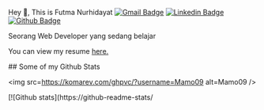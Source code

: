 Hey 👋, This is Futma Nurhidayat [![Gmail Badge](https://img.shields.io/badge/-walmansinurat06@gmail.com-c14438?style=flat&logo=Gmail&logoColor=white&link=mailto:walmansinurat06@gmail.com)](mailto:walmansinurat06@gmail.com)  [![Linkedin Badge](https://img.shields.io/badge/-walmansinurat-0072b1?style=flat&logo=Linkedin&logoColor=white&link=https://www.linkedin.com/in/walmansinurat/)](https://www.linkedin.com/in/walmansinurat/)   [![Github Badge](https://img.shields.io/badge/-Mamo09-grey?style=flat&logo=github&logoColor=white&link=https://github.com/Walman2602/)](https://www.github.com/Walman2602/) <p align='left'>Seorang Web Developer yang sedang belajar</p><p align='left'> You can view my resume <a href='https://drive.google.com/file/d/1ywjXtQWH_nXkxOxsFl3ooLiWlhmoyr3h/view?usp=sharing' target=_blank><u>here</u>.</a></p> ## Some of my Github Stats <p align=left> <img src=https://komarev.com/ghpvc/?username=Mamo09 alt=Mamo09 /> </p>  [![Github stats](https://github-readme-stats/
